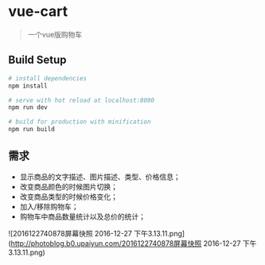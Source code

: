 # vue-cart

> 一个vue版购物车

## Build Setup

``` bash
# install dependencies
npm install

# serve with hot reload at localhost:8080
npm run dev

# build for production with minification
npm run build
```

## 需求

- 显示商品的文字描述、图片描述、类型、价格信息；
- 改变商品颜色的时候图片切换；
- 改变商品类型的时候价格变化；
- 加入/移除购物车；
- 购物车中商品数量统计以及总价的统计；

![2016122740878屏幕快照 2016-12-27 下午3.13.11.png](http://photoblog.b0.upaiyun.com/2016122740878屏幕快照 2016-12-27 下午3.13.11.png)